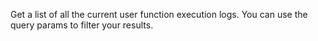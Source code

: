 Get a list of all the current user function execution logs. You can use the query params to filter your results.
